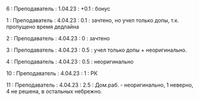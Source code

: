 6 : Преподаватель : 1.04.23 : +0.1 : бонус

1 : Преподаватель : 4.04.23 : 0.1 : зачтено, но учел только допы, т.к. пропущено время дедлайна

2 : Преподаватель : 4.04.23 : 0 : зачтено

3 : Преподаватель : 4.04.23 : 0.5 : учел только допы + неоригинально.

4 : Преподаватель : 4.04.23 : 0.5 : неоригинально

10 : Преподаватель : 4.04.23 : 1 : РК

11 : Преподаватель : 4.04.23 : 2.5 : Дом.раб. - неоригинально, 1 неверно, 4 не решена, в остальных небрежно.
